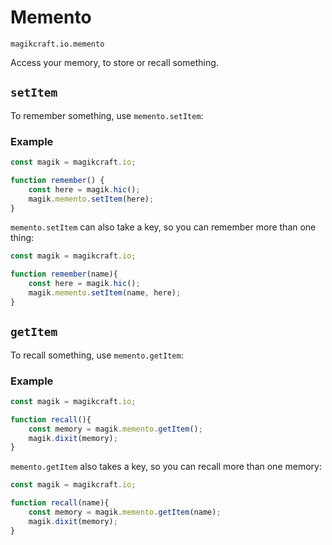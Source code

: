 # Memento

`magikcraft.io.memento`

Access your memory, to store or recall something.

## `setItem`

To remember something, use `memento.setItem`:

### Example

```javascript
const magik = magikcraft.io;

function remember() {
    const here = magik.hic();
    magik.memento.setItem(here);
}
```
`memento.setItem` can also take a key, so you can remember more than one thing:

```javascript
const magik = magikcraft.io;

function remember(name){
    const here = magik.hic();
    magik.memento.setItem(name, here);
}
```

## `getItem`

To recall something, use `memento.getItem`:

### Example

```javascript
const magik = magikcraft.io;

function recall(){
    const memory = magik.memento.getItem();
    magik.dixit(memory);
}
```

`memento.getItem` also takes a key, so you can recall more than one memory:

```javascript
const magik = magikcraft.io;

function recall(name){
    const memory = magik.memento.getItem(name);
    magik.dixit(memory);
}
```

